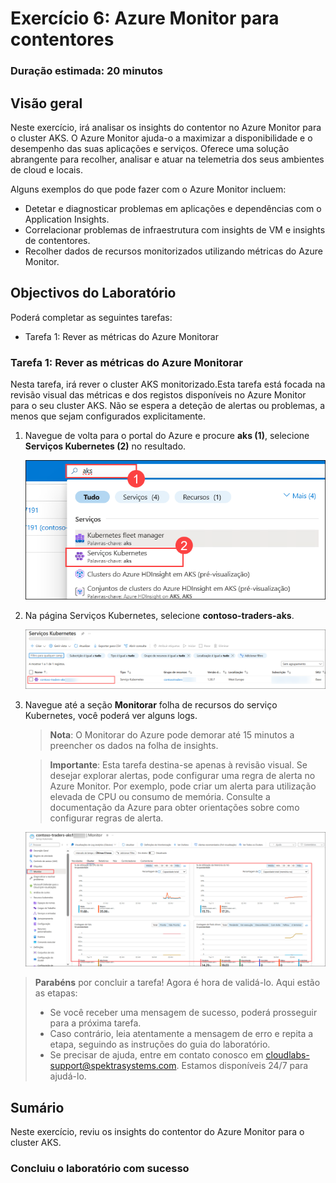 # Exercício 6: Azure Monitor para contentores

### Duração estimada: 20 minutos

## Visão geral

Neste exercício, irá analisar os insights do contentor no Azure Monitor para o cluster AKS. O Azure Monitor ajuda-o a maximizar a disponibilidade e o desempenho das suas aplicações e serviços. Oferece uma solução abrangente para recolher, analisar e atuar na telemetria dos seus ambientes de cloud e locais.

Alguns exemplos do que pode fazer com o Azure Monitor incluem:

- Detetar e diagnosticar problemas em aplicações e dependências com o Application Insights.
- Correlacionar problemas de infraestrutura com insights de VM e insights de contentores.
- Recolher dados de recursos monitorizados utilizando métricas do Azure Monitor.

## Objectivos do Laboratório

Poderá completar as seguintes tarefas:

- Tarefa 1: Rever as métricas do Azure Monitorar

### Tarefa 1: Rever as métricas do Azure Monitorar

Nesta tarefa, irá rever o cluster AKS monitorizado.Esta tarefa está focada na revisão visual das métricas e dos registos disponíveis no Azure Monitor para o seu cluster AKS. Não se espera a deteção de alertas ou problemas, a menos que sejam configurados explicitamente.

1. Navegue de volta para o portal do Azure e procure **aks (1)**, selecione **Serviços Kubernetes (2)** no resultado.

    ![Na caixa de diálogo de edição YAML, é introduzido 2 no número de réplicas pretendido.](../media/cn91.png "Definir réplicas para 2")

1. Na página Serviços Kubernetes, selecione **contoso-traders-aks<inject key="DeploymentID" enableCopy="false"/>**.

    ![Na caixa de diálogo de edição YAML, é introduzido 2 no número de réplicas pretendido.](../media/cn92.png "Definir réplicas para 2")
   
1. Navegue até a seção **Monitorar** folha de recursos do serviço Kubernetes, você poderá ver alguns logs.
   
    > **Nota**: O Monitorar do Azure pode demorar até 15 minutos a preencher os dados na folha de insights.
    
    > **Importante**: Esta tarefa destina-se apenas à revisão visual. Se desejar explorar alertas, pode configurar uma regra de alerta no Azure Monitor. Por exemplo, pode criar um alerta para utilização elevada de CPU ou consumo de memória. Consulte a documentação da Azure para obter orientações sobre como configurar regras de alerta.


    ![Na caixa de diálogo de edição YAML, é introduzido 2 no número de réplicas pretendido.](../media/cn93.png "Definir réplicas para 2")


> **Parabéns** por concluir a tarefa! Agora é hora de validá-lo. Aqui estão as etapas:
> - Se você receber uma mensagem de sucesso, poderá prosseguir para a próxima tarefa.
> - Caso contrário, leia atentamente a mensagem de erro e repita a etapa, seguindo as instruções do guia do laboratório.
> - Se precisar de ajuda, entre em contato conosco em cloudlabs-support@spektrasystems.com. Estamos disponíveis 24/7 para ajudá-lo.    

<validation step="ba51688d-c5b8-43c8-811c-e78e9a5539ce" />    

## Sumário

Neste exercício, reviu os insights do contentor do Azure Monitor para o cluster AKS.

### Concluiu o laboratório com sucesso
